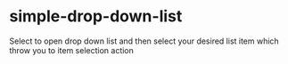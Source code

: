 # simple-drop-down-list
Select to open drop down list and then select your desired list item which throw you to item selection action
